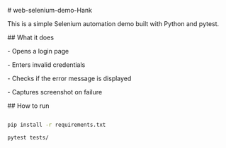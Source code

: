 \# web-selenium-demo-Hank



This is a simple Selenium automation demo built with Python and pytest.



\##  What it does



\- Opens a login page

\- Enters invalid credentials

\- Checks if the error message is displayed

\- Captures screenshot on failure



\##  How to run



```bash

pip install -r requirements.txt

pytest tests/



